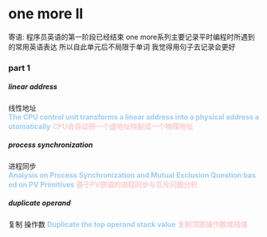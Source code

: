 # one more ll
寄语:
程序员英语的第一阶段已经结束
one more系列主要记录平时编程时所遇到的常用英语表达
所以自此单元后不局限于单词
我觉得用句子去记录会更好

### part 1

##### linear address
线性地址
<font color=#99CCFF style=" font-weight:bold;">The CPU control unit transforms a linear address into a physical address automatically</font>
<font color=#FFCCCC style=" font-weight:bold;">CPU会自动把一个虚地址映射成一个物理地址</font>

##### process synchronization
进程同步<font color=#99CCFF style=" font-weight:bold;">Analysis on Process Synchronization and Mutual Exclusion Question based on PV Primitives</font>
<font color=#FFCCCC style=" font-weight:bold;">基于PV原语的进程同步与互斥问题分析</font>

##### duplicate operand
复制 操作数
<font color=#99CCFF style=" font-weight:bold;">Duplicate the top operand stack value</font>
<font color=#FFCCCC style=" font-weight:bold;">复制顶部操作数堆栈值</font>





